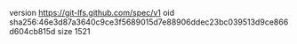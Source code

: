 version https://git-lfs.github.com/spec/v1
oid sha256:46e3d87a3640c9ce3f5689015d7e88906ddec23bc039513d9ce866d604cb815d
size 1521
